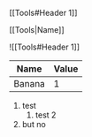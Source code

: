 [[Tools#Header 1]]


[[Tools|Name]]


![[Tools#Header 1]]


| Name   | Value |
| ------ | ----- |
| Banana | 1     | 


1. test
	1. test 2
2. but no